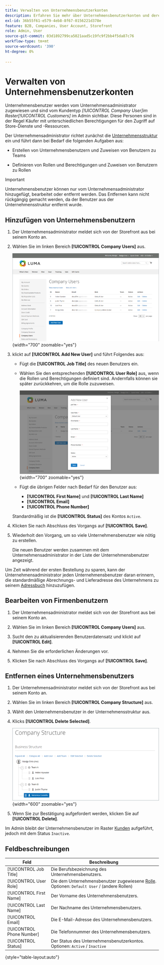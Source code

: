 ```yaml
---
title: Verwalten von Unternehmensbenutzerkonten
description: Erfahren Sie mehr über Unternehmensbenutzerkonten und deren Funktionsweise innerhalb des zugehörigen Unternehmenskontos.
exl-id: 36b55f61-e579-4eb8-8f67-0156221d378e
feature: B2B, Companies, User Account, Storefront
role: Admin, User
source-git-commit: 03d1892799ca5021aad5c19fc9f2bb4f5da87c76
workflow-type: tm+mt
source-wordcount: '390'
ht-degree: 0%

---
```


# Verwalten von Unternehmensbenutzerkonten

Unternehmensbenutzer werden vom Unternehmensadministrator zugewiesen und sind vom Kundentyp _[!UICONTROL Company User]_im Raster_[!UICONTROL Customers]_ im Admin sichtbar. Diese Personen sind in der Regel Käufer mit unterschiedlichen Berechtigungen für den Zugriff auf Store-Dienste und -Ressourcen.

Der Unternehmensadministrator richtet zunächst die [Unternehmensstruktur](account-company-structure.md) ein und führt dann bei Bedarf die folgenden Aufgaben aus:

- Erstellen von Unternehmensbenutzern und Zuweisen von Benutzern zu Teams

- Definieren von Rollen und Berechtigungen und Zuweisen von Benutzern zu Rollen

>[!IMPORTANT]
>
>Unternehmensbenutzer können nur vom Unternehmensadministrator hinzugefügt, bearbeitet oder entfernt werden. Das Entfernen kann nicht rückgängig gemacht werden, da der Benutzer aus der Unternehmensstruktur entfernt wurde.

## Hinzufügen von Unternehmensbenutzern

1. Der Unternehmensadministrator meldet sich von der Storefront aus bei seinem Konto an.

1. Wählen Sie im linken Bereich **[!UICONTROL Company Users]** aus.

   ![Firmenbenutzer](./assets/company-users-list-storefront.png){width="700" zoomable="yes"}

1. klickt auf **[!UICONTROL Add New User]** und führt Folgendes aus:

   - Fügt die **[!UICONTROL Job Title]** des neuen Benutzers ein.

   - Wählen Sie den entsprechenden **[!UICONTROL User Role]** aus, wenn die Rollen und Berechtigungen definiert sind. Andernfalls können sie später zurückkehren, um die Rolle zuzuweisen.

     ![Neuen Benutzer hinzufügen](./assets/company-structure-users-add.png){width="700" zoomable="yes"}

   - Fügt die übrigen Felder nach Bedarf für den Benutzer aus:

      - **[!UICONTROL First Name]** und **[!UICONTROL Last Name]**
      - **[!UICONTROL Email]**
      - **[!UICONTROL Phone Number]**

   Standardmäßig ist die **[!UICONTROL Status]** des Kontos `Active`.

1. Klicken Sie nach Abschluss des Vorgangs auf **[!UICONTROL Save]**.

1. Wiederholt den Vorgang, um so viele Unternehmensbenutzer wie nötig zu erstellen.

   Die neuen Benutzer werden zusammen mit dem Unternehmensadministrator in der Liste der Unternehmensbenutzer angezeigt.

Um Zeit während der ersten Bestellung zu sparen, kann der Unternehmensadministrator jeden Unternehmensbenutzer daran erinnern, die standardmäßige Abrechnungs- und Lieferadresse des Unternehmens zu seinem [Adressbuch](../customers/account-dashboard-address-book.md) hinzuzufügen.

## Bearbeiten von Firmenbenutzern

1. Der Unternehmensadministrator meldet sich von der Storefront aus bei seinem Konto an.

1. Wählen Sie im linken Bereich **[!UICONTROL Company Users]** aus.

1. Sucht den zu aktualisierenden Benutzerdatensatz und klickt auf **[!UICONTROL Edit]**.

1. Nehmen Sie die erforderlichen Änderungen vor.

1. Klicken Sie nach Abschluss des Vorgangs auf **[!UICONTROL Save]**.

## Entfernen eines Unternehmensbenutzers

1. Der Unternehmensadministrator meldet sich von der Storefront aus bei seinem Konto an.

1. Wählen Sie im linken Bereich **[!UICONTROL Company Structure]** aus.

1. Wählt den Unternehmensbenutzer in der Unternehmensstruktur aus.

1. Klicks **[!UICONTROL Delete Selected]**.

   ![Benutzer löschen](./assets/company-structure-delete-user.png){width="600" zoomable="yes"}

1. Wenn Sie zur Bestätigung aufgefordert werden, klicken Sie auf **[!UICONTROL Delete]**.

Im Admin bleibt der Unternehmensbenutzer im Raster [Kunden](../customers/customers-all.md) aufgeführt, jedoch mit dem Status `Inactive`.

## Feldbeschreibungen

| Feld | Beschreibung |
|--------------|---------------|
| [!UICONTROL Job Title] | Die Berufsbezeichnung des Unternehmensbenutzers. |
| [!UICONTROL User Role] | Die dem Unternehmensbenutzer zugewiesene [Rolle](account-company-roles-permissions.md). Optionen: `Default User` / (andere Rollen) |
| [!UICONTROL First Name] | Der Vorname des Unternehmensbenutzers. |
| [!UICONTROL Last Name] | Der Nachname des Unternehmensbenutzers. |
| [!UICONTROL Email] | Die E-Mail-Adresse des Unternehmensbenutzers. |
| [!UICONTROL Phone Number] | Die Telefonnummer des Unternehmensbenutzers. |
| [!UICONTROL Status] | Der Status des Unternehmensbenutzerkontos. Optionen: `Active` / `Inactive` |

{style="table-layout:auto"}
